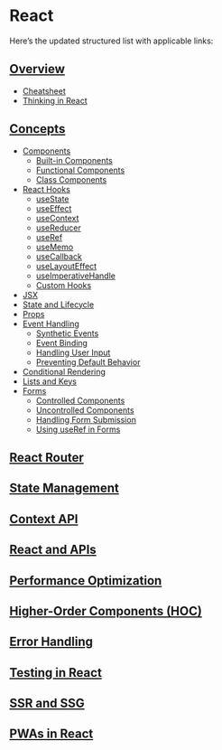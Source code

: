 # React
Here’s the updated structured list with applicable links:  

## [Overview](lessons/overview/readme.md)  
- [Cheatsheet](lessons/cheatsheet/readme.md)  
- [Thinking in React](lessons/design/readme.md)  

## [Concepts](lessons/concepts/readme.md)  
- [Components](lessons/components/readme.md)  
  - [Built-in Components](lessons/build_in_components/readme.md)  
  - [Functional Components](lessons/functional_components/readme.md)  
  - [Class Components](lessons/class_components/readme.md)  
- [React Hooks](lessons/hooks/readme.md)  
  - [useState](lessons/use_state/readme.md)  
  - [useEffect](lessons/use_effect/readme.md)  
  - [useContext](lessons/use_context/readme.md)  
  - [useReducer](lessons/use_reducer/readme.md)  
  - [useRef](lessons/use_ref/readme.md)  
  - [useMemo](lessons/use_memo/readme.md)  
  - [useCallback](lessons/use_callback/readme.md)  
  - [useLayoutEffect](lessons/use_layout_effect/readme.md)
  - [useImperativeHandle](lessons/use_imperative_handle/readme.md)
  - [Custom Hooks](lessons/custom_hooks/readme.md)  
- [JSX](lessons/jsx/readme.md)  
- [State and Lifecycle](lessons/state_lifecycle/readme.md)  
- [Props](lessons/props/readme.md)  
- [Event Handling](lessons/event_handling/readme.md)  
  - [Synthetic Events](lessons/synthetic_events/readme.md)  
  - [Event Binding](lessons/event_binding/readme.md)  
  - [Handling User Input](lessons/handling_user_input/readme.md)  
  - [Preventing Default Behavior](lessons/preventing_default_behavior/readme.md)  
- [Conditional Rendering](lessons/conditional_rendering/readme.md)  
- [Lists and Keys](lessons/lists_and_keys/readme.md)  
- [Forms](lessons/forms/readme.md)  
  - [Controlled Components](lessons/controlled_components/readme.md)  
  - [Uncontrolled Components](lessons/uncontrolled_components/readme.md)  
  - [Handling Form Submission](lessons/form_submission/readme.md)  
  - [Using useRef in Forms](lessons/use_ref_in_forms/readme.md)  

## [React Router](lessons/router/readme.md)  
<!-- - [BrowserRouter](lessons/react_router/browser_router/readme.md)  
- [Route Components](lessons/react_router/route_components/readme.md)  
- [Link and NavLink](lessons/react_router/link_navlink/readme.md)  
- [Nested Routes](lessons/react_router/nested_routes/readme.md)  
- [Redirects and Navigation](lessons/react_router/redirects_navigation/readme.md)  
- [Route Parameters](lessons/react_router/route_parameters/readme.md)   -->

## [State Management](lessons/state_management/readme.md)  
<!-- - [Local State](lessons/state_management/local_state/readme.md)  
- [Global State](lessons/state_management/global_state/readme.md)  
- [Server State](lessons/state_management/server_state/readme.md)  
- [URL State](lessons/state_management/url_state/readme.md)   -->

## [Context API](lessons/context_api/readme.md)  

## [React and APIs](lessons/react_apis/readme.md)  
<!-- - [Fetching Data with fetch](lessons/react_apis/fetch/readme.md)  
- [Fetching Data with Axios](lessons/react_apis/axios/readme.md)  
- [Handling API Responses](lessons/react_apis/handling_responses/readme.md)  
- [Handling Errors](lessons/react_apis/handling_errors/readme.md)   -->

## [Performance Optimization](lessons/performance_optimization/readme.md)  
<!-- - [Memoization](lessons/performance_optimization/memoization/readme.md)  
- [Lazy Loading](lessons/performance_optimization/lazy_loading/readme.md)  
- [Virtualization](lessons/performance_optimization/virtualization/readme.md)  
- [Avoiding Unnecessary Renders](lessons/performance_optimization/avoiding_re_renders/readme.md)   -->

## [Higher-Order Components (HOC)](lessons/hoc/readme.md)  

## [Error Handling](lessons/error_handling/readme.md)  

## [Testing in React](lessons/testing/readme.md)  
<!-- - [Unit Testing](lessons/testing/unit_testing/readme.md)  
- [End-to-End Testing](lessons/testing/e2e_testing/readme.md)   -->

## [SSR and SSG](lessons/ssr_ssg/readme.md)  

## [PWAs in React](lessons/pwa/readme.md)  

<!-- ## [React Native](lessons/react_native/readme.md)  
- [Mobile Components](lessons/react_native/mobile_components/readme.md)  
- [Navigation](lessons/react_native/navigation/readme.md)  
- [State Management](lessons/react_native/state_management/readme.md)   -->
